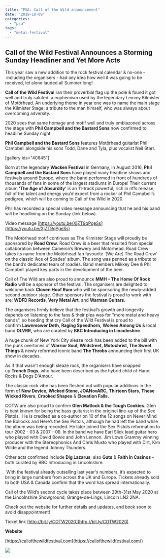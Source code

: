 ```yaml
---
title: "PSA: Call of the Wild announcement"
date: "2019-10-09"
categories: 
  - "psa"
tags: 
  - "metal-festival"
---
```


## Call of the Wild Festival Announces a Storming Sunday Headliner and Yet More Acts 

This year saw a new addition to the rock festival calendar & no-one - including the organisers - had any idea how well it was going to be received, let alone lauded all Summer long!

**Call of the Wild Festival** ran their proverbial flag up the pole & found it got well and truly saluted: a euphemism used by the legendary Lemmy Kilmister of Motörhead. An underlying theme in year one was to name the main stage the Kilmister Stage: a tribute to the man himself, who was always about overcoming adversity. 

2020 sees that same homage and motif well and truly emblazoned across the stage with **Phil Campbell and the Bastard Sons** now confirmed to headline Sunday night

**Phil Campbell and the Bastard Sons** features Motörhead guitarist Phil Campbell alongside his sons Todd, Dane and Tyla, plus vocalist Neil Starr.

\[gallery ids="40645"\]

Born at the legendary **Wacken Festival** in Germany, in August 2016, **Phil Campbell and the Bastard Sons** have played many headline shows and festivals around Europe, where the band performed in front of hundreds of thousands of fans in some of the largest stadiums in Europe! Their current album **‘The Age of Absurdity’** is an 11-track powerful, rich in riffs release, full of the talent and energy you’d expect from a rocker of Phil Campbell’s pedigree, which will be coming to Call of the Wild in 2020.

Phil has recorded a special video message announcing that he and his band will be headlining on the Sunday (link below).

Video message [https://youtu.be/XjZT9qPgeSs](https://youtu.be/XjZT9qPgeSs)

The Motörhead motif continues as The Kilmister Stage will proudly be sponsored by **Road Crew**. Road Crew is a beer that resulted from special collaboration between Cameron’s Brewery and Motörhead. Road Crew takes its name from the Motörhead fan favourite ‘(We Are) The Road Crew’ on the classic ‘Ace of Spades’ album. The song was penned as a tribute to the band’s dedicated team of roadies. Band members Mikkey Dee & Phil Campbell played key parts in the development of the beer.

Call of The Wild are also proud to announce **MMH – The Home Of Rock Radio** will be a sponsor of the festival. The organisers are delighted to welcome back **Cloven Hoof Rum** who will be sponsoring the newly-added second outdoor stage. Other sponsors the festival is proud to work with are: **WDFD Records**, **Very Metal Art**, and **Warman Guitars.**

The organisers firmly believe that the festival’s growth and longevity depends on listening to the fans & their plea was for "more metal and heavy bands", so heeding that cry Call of the Wild Festival is proud to confirm **Lawnmower Deth**, **Raging Speedhorn,** **Wolves Among Us** & local band **DLVRR,** who are curated by **BBC Introducing in Lincolnshire**. 

A huge chunk of New York City sleaze rock has been added to the bill with the punk overtones of **Warrior Soul, Wildstreet, Motochrist, The Sweet Things** & newly reformed iconic band **The Throbs** announcing their first UK show in decades.

As if that wasn't enough sleaze rock, the organisers have snapped up **Trench Dogs**, who have been described as the hybrid child of Hanoi Rocks & Dogs D'Amour.  

The classic rock vibe has been fleshed out with popular additions in the form of **New Device, Wicked Stone, JOANovARC,** **Thirteen Stars**, **These Wicked Rivers**, **Crooked Shapes** & **Elevation Falls.**

COTW are also proud to confirm **Glen Matlock & the Tough Cookies**. Glen is best known for being the bass guitarist in the original line-up of the Sex Pistols.  He is credited as a co-author on 10 of the 12 songs on Never Mind the Bollocks and Here’s the Sex Pistols, although he had left the band while the album was being recorded. He later joined the Sex Pistols reformation to tour 2002 - 03 & 2007 - 08. In the band we have Earl Slick lead guitar hero who played with David Bowie and John Lennon. Jim Lowe Grammy winning producer with the Stereophonics And Chris Musto who played with Dirt, Kim Wilde and the legend Johnny Thunders.

Other acts confirmed include **Dig Lazarus**; also **Guts** & **Faith in Casinos** - both curated by BBC Introducing in Lincolnshire.

 With the festival already outselling last year's numbers, it’s expected to bring in large numbers from across the UK and Europe. Tickets already sold to both USA & Canada confirm that the word has spread internationally.

Call of the Wild’s second cycle takes place between 29th\-31st May 2020 at the Lincolnshire Showground, Grange-de-Lings, Lincoln LN2 2NA.

Check out the website for further details and updates, and book soon to avoid disappointment!

Ticket link [http://bit.ly/COTW2020](http://bit.ly/COTW2020)

**Website**

[https://callofthewildfestival.com](https://callofthewildfestival.com/)

![](https://www.hellbound.ca/wp-content/uploads/2019/10/Call-of-the-Wild-poster.jpeg)
